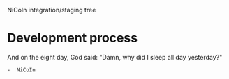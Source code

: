 
NiCoIn integration/staging tree

Development process
===================

And on the eight day, God said: "Damn, why did I sleep all day yesterday?"
  
    -  NiCoIn
